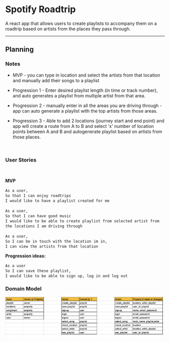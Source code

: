 # Spotify Roadtrip


A react app that allows users to create playlists to accompany them on a roadtrip based on artists from the places they pass through. 


---------------------

## Planning
### Notes
- MVP - you can type in location and select the artists from that location and manually add their songs to a playlist

- Progression 1 - Enter desired playlist length (in time or track number), and auto generates a playlist from multiple artist from that area.

- Progression 2 - manually enter in all the areas you are driving through -  app can auto generate a playlist with the top artists from those areas.
  
- Progression 3 - Able to add 2 locations (journey start and end point) and app will create a route from A to B and select 'x' number of location points between A and B and autogenerate playlist based on artists from those places.

<br>

### User Stories

<br>

**MVP**

```
As a user, 
So that I can enjoy roadtrips
I would like to have a playlist created for me

As a user, 
So that I can have good music
I would like to be able to create playlist from selected artist from the locations I am driving through

As a user,
So I can be in touch with the location im in,
I can view the artists from that location
```

**Progression ideas:** 
```
As a user
So I can save these playlist, 
I would like to be able to sign up, log in and log out
```

### Domain Model
![Domain Model MVP](public/images/spotify-roadtrip-MVP-domain-model.png)



